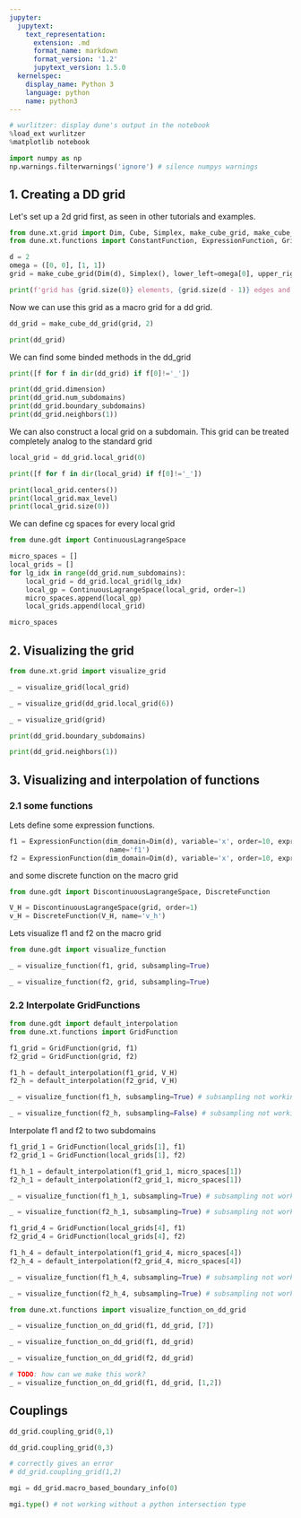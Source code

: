 ```yaml
---
jupyter:
  jupytext:
    text_representation:
      extension: .md
      format_name: markdown
      format_version: '1.2'
      jupytext_version: 1.5.0
  kernelspec:
    display_name: Python 3
    language: python
    name: python3
---
```


```python
# wurlitzer: display dune's output in the notebook
%load_ext wurlitzer
%matplotlib notebook

import numpy as np
np.warnings.filterwarnings('ignore') # silence numpys warnings
```

## 1. Creating a DD grid

Let's set up a 2d grid first, as seen in other tutorials and examples.

```python
from dune.xt.grid import Dim, Cube, Simplex, make_cube_grid, make_cube_dd_grid
from dune.xt.functions import ConstantFunction, ExpressionFunction, GridFunction as GF

d = 2
omega = ([0, 0], [1, 1])
grid = make_cube_grid(Dim(d), Simplex(), lower_left=omega[0], upper_right=omega[1], num_elements=[2, 2])

print(f'grid has {grid.size(0)} elements, {grid.size(d - 1)} edges and {grid.size(d)} vertices')
```

Now we can use this grid as a macro grid for a dd grid.

```python
dd_grid = make_cube_dd_grid(grid, 2)
```

```python
print(dd_grid)
```

We can find some binded methods in the dd_grid

```python
print([f for f in dir(dd_grid) if f[0]!='_'])
```

```python
print(dd_grid.dimension)
print(dd_grid.num_subdomains)
print(dd_grid.boundary_subdomains)
print(dd_grid.neighbors(1))
```

We can also construct a local grid on a subdomain. This grid can be treated completely analog to the standard grid

```python
local_grid = dd_grid.local_grid(0)
```

```python
print([f for f in dir(local_grid) if f[0]!='_'])
```

```python
print(local_grid.centers())
print(local_grid.max_level)
print(local_grid.size(0))
```

We can define cg spaces for every local grid

```python
from dune.gdt import ContinuousLagrangeSpace

micro_spaces = []
local_grids = []
for lg_idx in range(dd_grid.num_subdomains):
    local_grid = dd_grid.local_grid(lg_idx)
    local_gp = ContinuousLagrangeSpace(local_grid, order=1)
    micro_spaces.append(local_gp)
    local_grids.append(local_grid)
```

```python
micro_spaces
```

## 2. Visualizing the grid

```python
from dune.xt.grid import visualize_grid

_ = visualize_grid(local_grid)
```

```python
_ = visualize_grid(dd_grid.local_grid(6))
```

```python
_ = visualize_grid(grid)
```

```python
print(dd_grid.boundary_subdomains)
```

```python
print(dd_grid.neighbors(1))
```

## 3. Visualizing and interpolation of functions


### 2.1 some functions

Lets define some expression functions.

```python
f1 = ExpressionFunction(dim_domain=Dim(d), variable='x', order=10, expression='(0.5 - x[0])^2 * (0.5 - x[1])^2', 
                         name='f1')
f2 = ExpressionFunction(dim_domain=Dim(d), variable='x', order=10, expression='x[0]*x[1]', name='f2')
```

and some discrete function on the macro grid

```python
from dune.gdt import DiscontinuousLagrangeSpace, DiscreteFunction

V_H = DiscontinuousLagrangeSpace(grid, order=1)
v_H = DiscreteFunction(V_H, name='v_h')
```

Lets visualize f1 and f2 on the macro grid

```python
from dune.gdt import visualize_function

_ = visualize_function(f1, grid, subsampling=True)
```

```python
_ = visualize_function(f2, grid, subsampling=True)
```

### 2.2 Interpolate GridFunctions

```python
from dune.gdt import default_interpolation
from dune.xt.functions import GridFunction

f1_grid = GridFunction(grid, f1)
f2_grid = GridFunction(grid, f2)

f1_h = default_interpolation(f1_grid, V_H)
f2_h = default_interpolation(f2_grid, V_H)
```

```python
_ = visualize_function(f1_h, subsampling=True) # subsampling not working?
```

```python
_ = visualize_function(f2_h, subsampling=False) # subsampling not working?
```

Interpolate f1 and f2 to two subdomains

```python
f1_grid_1 = GridFunction(local_grids[1], f1)
f2_grid_1 = GridFunction(local_grids[1], f2)

f1_h_1 = default_interpolation(f1_grid_1, micro_spaces[1])
f2_h_1 = default_interpolation(f2_grid_1, micro_spaces[1])
```

```python
_ = visualize_function(f1_h_1, subsampling=True) # subsampling not working?
```

```python
_ = visualize_function(f2_h_1, subsampling=True) # subsampling not working?
```

```python
f1_grid_4 = GridFunction(local_grids[4], f1)
f2_grid_4 = GridFunction(local_grids[4], f2)

f1_h_4 = default_interpolation(f1_grid_4, micro_spaces[4])
f2_h_4 = default_interpolation(f2_grid_4, micro_spaces[4])
```

```python
_ = visualize_function(f1_h_4, subsampling=True) # subsampling not working?
```

```python
_ = visualize_function(f2_h_4, subsampling=True) # subsampling not working?
```

```python
from dune.xt.functions import visualize_function_on_dd_grid

_ = visualize_function_on_dd_grid(f1, dd_grid, [7])
```

```python
_ = visualize_function_on_dd_grid(f1, dd_grid)
```

```python
_ = visualize_function_on_dd_grid(f2, dd_grid)
```

```python
# TODO: how can we make this work?
_ = visualize_function_on_dd_grid(f1, dd_grid, [1,2])
```

## Couplings

```python
dd_grid.coupling_grid(0,1)
```

```python
dd_grid.coupling_grid(0,3)
```

```python
# correctly gives an error
# dd_grid.coupling_grid(1,2)
```

```python
mgi = dd_grid.macro_based_boundary_info(0)
```

```python
mgi.type() # not working without a python intersection type
```
